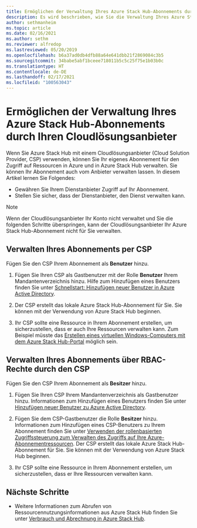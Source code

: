 ```yaml
---
title: Ermöglichen der Verwaltung Ihres Azure Stack Hub-Abonnements durch Ihren Cloudlösungsanbieter
description: Es wird beschrieben, wie Sie die Verwaltung Ihres Azure Stack Hub-Abonnements durch Ihren Cloudlösungsanbieter (Cloud Solution Provider, CSP) ermöglichen.
author: sethmanheim
ms.topic: article
ms.date: 02/16/2021
ms.author: sethm
ms.reviewer: alfredop
ms.lastreviewed: 05/20/2019
ms.openlocfilehash: b6a37ad0db4dfb88a64e641dbb21f2869084c3b5
ms.sourcegitcommit: 34babe5abf1bceee718011b5c5c25f75e1b03b0c
ms.translationtype: HT
ms.contentlocale: de-DE
ms.lasthandoff: 02/17/2021
ms.locfileid: "100563043"
---
```

# <a name="let-your-cloud-solution-provider-manage-your-azure-stack-hub-subscription"></a>Ermöglichen der Verwaltung Ihres Azure Stack Hub-Abonnements durch Ihren Cloudlösungsanbieter

Wenn Sie Azure Stack Hub mit einem Cloudlösungsanbieter (Cloud Solution Provider, CSP) verwenden, können Sie Ihr eigenes Abonnement für den Zugriff auf Ressourcen in Azure und in Azure Stack Hub verwalten. Sie können Ihr Abonnement auch vom Anbieter verwalten lassen. In diesem Artikel lernen Sie Folgendes:

* Gewähren Sie Ihrem Dienstanbieter Zugriff auf Ihr Abonnement.
* Stellen Sie sicher, dass der Dienstanbieter, den Dienst verwalten kann.

> [!NOTE]
> Wenn der Cloudlösungsanbieter Ihr Konto nicht verwaltet und Sie die folgenden Schritte überspringen, kann der Cloudlösungsanbieter Ihr Azure Stack Hub-Abonnement nicht für Sie verwalten.

## <a name="manage-your-subscription-with-a-csp"></a>Verwalten Ihres Abonnements per CSP

Fügen Sie den CSP Ihrem Abonnement als **Benutzer** hinzu.

1. Fügen Sie Ihren CSP als Gastbenutzer mit der Rolle **Benutzer** Ihrem Mandantenverzeichnis hinzu. Hilfe zum Hinzufügen eines Benutzers finden Sie unter [Schnellstart: Hinzufügen neuer Benutzer in Azure Active Directory](/azure/active-directory/add-users-azure-active-directory).

2. Der CSP erstellt das lokale Azure Stack Hub-Abonnement für Sie. Sie können mit der Verwendung von Azure Stack Hub beginnen.

3. Ihr CSP sollte eine Ressource in Ihrem Abonnement erstellen, um sicherzustellen, dass er auch Ihre Ressourcen verwalten kann. Zum Beispiel müsste das [Erstellen eines virtuellen Windows-Computers mit dem Azure Stack Hub-Portal](azure-stack-quick-windows-portal.md) möglich sein.

## <a name="let-the-csp-manage-your-subscription-using-rbac-rights"></a>Verwalten Ihres Abonnements über RBAC-Rechte durch den CSP

Fügen Sie den CSP Ihrem Abonnement als **Besitzer** hinzu.

1. Fügen Sie Ihren CSP Ihrem Mandantenverzeichnis als Gastbenutzer hinzu. Informationen zum Hinzufügen eines Benutzers finden Sie unter [Hinzufügen neuer Benutzer zu Azure Active Directory](/azure/active-directory/add-users-azure-active-directory).

2. Fügen Sie dem CSP-Gastbenutzer die Rolle **Besitzer** hinzu. Informationen zum Hinzufügen eines CSP-Benutzers zu Ihrem Abonnement finden Sie unter [Verwenden der rollenbasierten Zugriffssteuerung zum Verwalten des Zugriffs auf Ihre Azure-Abonnementressourcen](/azure/role-based-access-control/role-assignments-portal). Der CSP erstellt das lokale Azure Stack Hub-Abonnement für Sie. Sie können mit der Verwendung von Azure Stack Hub beginnen.
3. Ihr CSP sollte eine Ressource in Ihrem Abonnement erstellen, um sicherzustellen, dass er Ihre Ressourcen verwalten kann.

## <a name="next-steps"></a>Nächste Schritte

* Weitere Informationen zum Abrufen von Ressourcennutzungsinformationen aus Azure Stack Hub finden Sie unter [Verbrauch und Abrechnung in Azure Stack Hub](../operator/azure-stack-billing-and-chargeback.md).
